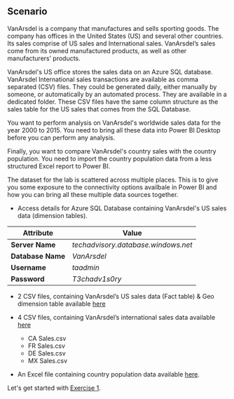 ## Scenario

VanArsdel is a company that manufactures and sells sporting goods. The company has offices in the United States (US) and several other countries. Its sales comprise of US sales and International sales. VanArsdel’s sales come from its owned manufactured products, as well as other manufacturers’ products.

VanArsdel's US office stores the sales data on an Azure SQL database. VanArsdel International sales transactions are available as comma separated (CSV) files. They could be generated daily, either manually by someone, or automatically by an automated process. They are available in a dedicated folder. These CSV files have the same column structure as the sales table for the US sales that comes from the SQL Database.

You want to perform analysis on VanArsdel's worldwide sales data for the year 2000 to 2015. You need to bring all these data into Power BI Desktop before you can perform any analysis. 

Finally, you want to compare VanArsdel's country sales with the country population. You need to import the country population data from a less structured Excel report to Power BI.

The dataset for the lab is scattered across multiple places. This is to give you some exposure to the connectivity options availbale in Power BI and how you can bring all these multiple data sources together. 

- Access details for Azure SQL Database containing VanArsdel's US sales data (dimension tables).

Attribute | Value
--- | --- 
**Server Name** |*techadvisory.database.windows.net*
**Database Name** |*VanArsdel*
**Username**| *taadmin*
**Password**| *T3chadv1s0ry*

- 2 CSV files, containing VanArsdel’s US sales data (Fact table) & Geo dimension table available [here](https://github.com/BDO-Australia/MunchAndCrunch/blob/master/Session2/Data/VanArsdel.zip) 

- 4 CSV files, containing VanArsdel’s international sales data available [here](https://github.com/BDO-Australia/MunchAndCrunch/blob/master/Session2/Data/InternationalSales.zip)

    - CA Sales.csv
    - FR Sales.csv
    - DE Sales.csv
    - MX Sales.csv

- An Excel file containing country population data available [here](https://github.com/BDO-Australia/MunchAndCrunch/blob/master/Session2/Data/CountryPopulationByYear.zip).

Let's get started with [Exercise 1](https://github.com/BDO-Australia/MunchAndCrunch/blob/master/Session2/2.%20Exercise-1.md).